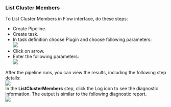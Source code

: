 
### List Cluster Members

To List Cluster Members in Flow interface, do these steps:

 * Create Pipeline.
 * Create task.
 * In task definition choose Plugin and choose following parameters:
   <br /><img src="../../plugins/EC-WebSphere/images/ListClusterMembers/PipelinePicker.png" />
 * Click on arrow.
 * Enter the following parameters:
   <br /><img src="../../plugins/EC-WebSphere/images/ListClusterMembers/PipelineConfig.png" />

After the pipeline runs, you can view the results, including the following step details:
<br /><img src="../../plugins/EC-WebSphere/images/ListClusterMembers/PipelineResult.png" />
<br />In the <b>ListClusterMembers</b> step, click the Log icon to see the diagnostic information. The output is similar to the following diagnostic report.
<br /><img src="../../plugins/EC-WebSphere/images/ListClusterMembers/PipelineLog.png" />
